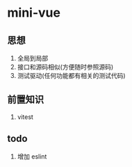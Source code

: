 # mini-vue

## 思想

1. 全局到局部
2. 接口和源码相似(方便随时参照源码)
3. 测试驱动(任何功能都有相关的测试代码)

## 前置知识

1. vitest

## todo

1. 增加 eslint
